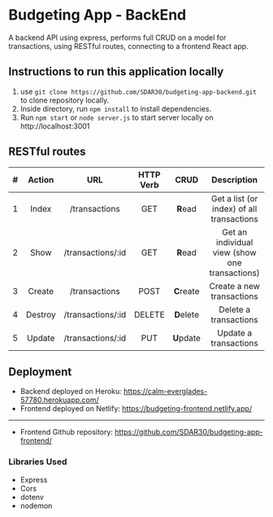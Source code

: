 # Budgeting App - BackEnd

A backend API using express, performs full CRUD on a model for transactions, using RESTful routes, connecting to a frontend React app.


## Instructions to run this application locally

1) use ```git clone https://github.com/SDAR30/budgeting-app-backend.git``` to clone repository locally.
2) Inside directory, run ```npm install``` to install dependencies. 
3) Run ```npm start``` or ```node server.js``` to start server locally on http://localhost:3001

## RESTful routes

|  #  | Action  |        URL        | HTTP Verb |    CRUD    |                  Description                   |
| :-: | :-----: | :---------------: | :-------: | :--------: | :--------------------------------------------: |
|  1  |  Index  |   /transactions   |    GET    |  **R**ead  |   Get a list (or index) of all transactions    |
|  2  |  Show   | /transactions/:id |    GET    |  **R**ead  | Get an individual view (show one transactions) |
|  3  | Create  |   /transactions   |   POST    | **C**reate |           Create a new transactions            |
|  4  | Destroy | /transactions/:id |  DELETE   | **D**elete |             Delete a transactions              |
|  5  | Update  | /transactions/:id |    PUT    | **U**pdate |             Update a transactions              |

## Deployment

- Backend deployed on Heroku: https://calm-everglades-57780.herokuapp.com/
- Frontend deployed on Netlify: https://budgeting-frontend.netlify.app/

---

- Frontend Github repository: https://github.com/SDAR30/budgeting-app-frontend/

### Libraries Used

- Express
- Cors
- dotenv
- nodemon
